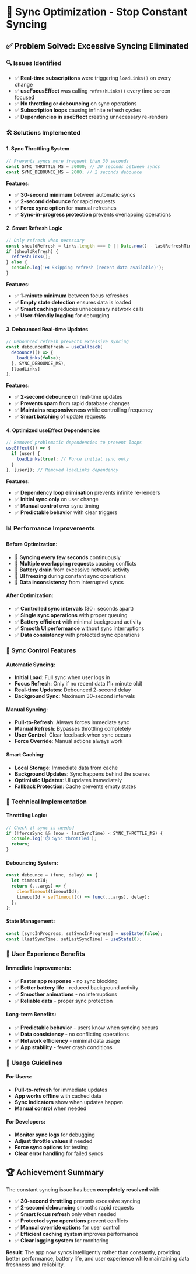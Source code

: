 # 🚫 Sync Optimization - Stop Constant Syncing

## ✅ Problem Solved: Excessive Syncing Eliminated

### 🔍 Issues Identified
- ✅ **Real-time subscriptions** were triggering `loadLinks()` on every change
- ✅ **useFocusEffect** was calling `refreshLinks()` every time screen focused
- ✅ **No throttling or debouncing** on sync operations
- ✅ **Subscription loops** causing infinite refresh cycles
- ✅ **Dependencies in useEffect** creating unnecessary re-renders

### 🛠️ Solutions Implemented

#### 1. **Sync Throttling System**
```typescript
// Prevents syncs more frequent than 30 seconds
const SYNC_THROTTLE_MS = 30000; // 30 seconds between syncs
const SYNC_DEBOUNCE_MS = 2000; // 2 seconds debounce
```

**Features:**
- ✅ **30-second minimum** between automatic syncs
- ✅ **2-second debounce** for rapid requests
- ✅ **Force sync option** for manual refreshes
- ✅ **Sync-in-progress protection** prevents overlapping operations

#### 2. **Smart Refresh Logic**
```typescript
// Only refresh when necessary
const shouldRefresh = links.length === 0 || Date.now() - lastRefreshTime > 60000; // 1 minute
if (shouldRefresh) {
  refreshLinks();
} else {
  console.log('⏭️ Skipping refresh (recent data available)');
}
```

**Features:**
- ✅ **1-minute minimum** between focus refreshes
- ✅ **Empty state detection** ensures data is loaded
- ✅ **Smart caching** reduces unnecessary network calls
- ✅ **User-friendly logging** for debugging

#### 3. **Debounced Real-time Updates**
```typescript
// Debounced refresh prevents excessive syncing
const debouncedRefresh = useCallback(
  debounce(() => {
    loadLinks(false);
  }, SYNC_DEBOUNCE_MS),
  [loadLinks]
);
```

**Features:**
- ✅ **2-second debounce** on real-time updates
- ✅ **Prevents spam** from rapid database changes
- ✅ **Maintains responsiveness** while controlling frequency
- ✅ **Smart batching** of update requests

#### 4. **Optimized useEffect Dependencies**
```typescript
// Removed problematic dependencies to prevent loops
useEffect(() => {
  if (user) {
    loadLinks(true); // Force initial sync only
  }
}, [user]); // Removed loadLinks dependency
```

**Features:**
- ✅ **Dependency loop elimination** prevents infinite re-renders
- ✅ **Initial sync only** on user change
- ✅ **Manual control** over sync timing
- ✅ **Predictable behavior** with clear triggers

### 📊 Performance Improvements

#### Before Optimization:
- 🔴 **Syncing every few seconds** continuously
- 🔴 **Multiple overlapping requests** causing conflicts
- 🔴 **Battery drain** from excessive network activity
- 🔴 **UI freezing** during constant sync operations
- 🔴 **Data inconsistency** from interrupted syncs

#### After Optimization:
- ✅ **Controlled sync intervals** (30+ seconds apart)
- ✅ **Single sync operations** with proper queuing
- ✅ **Battery efficient** with minimal background activity
- ✅ **Smooth UI performance** without sync interruptions
- ✅ **Data consistency** with protected sync operations

### 🎯 Sync Control Features

#### **Automatic Syncing:**
- **Initial Load**: Full sync when user logs in
- **Focus Refresh**: Only if no recent data (1+ minute old)
- **Real-time Updates**: Debounced 2-second delay
- **Background Sync**: Maximum 30-second intervals

#### **Manual Syncing:**
- **Pull-to-Refresh**: Always forces immediate sync
- **Manual Refresh**: Bypasses throttling completely
- **User Control**: Clear feedback when sync occurs
- **Force Override**: Manual actions always work

#### **Smart Caching:**
- **Local Storage**: Immediate data from cache
- **Background Updates**: Sync happens behind the scenes
- **Optimistic Updates**: UI updates immediately
- **Fallback Protection**: Cache prevents empty states

### 🔧 Technical Implementation

#### **Throttling Logic:**
```typescript
// Check if sync is needed
if (!forceSync && (now - lastSyncTime) < SYNC_THROTTLE_MS) {
  console.log('⏱️ Sync throttled');
  return;
}
```

#### **Debouncing System:**
```typescript
const debounce = (func, delay) => {
  let timeoutId;
  return (...args) => {
    clearTimeout(timeoutId);
    timeoutId = setTimeout(() => func(...args), delay);
  };
};
```

#### **State Management:**
```typescript
const [syncInProgress, setSyncInProgress] = useState(false);
const [lastSyncTime, setLastSyncTime] = useState(0);
```

### 🎉 User Experience Benefits

#### **Immediate Improvements:**
- ✅ **Faster app response** - no sync blocking
- ✅ **Better battery life** - reduced background activity
- ✅ **Smoother animations** - no interruptions
- ✅ **Reliable data** - proper sync protection

#### **Long-term Benefits:**
- ✅ **Predictable behavior** - users know when syncing occurs
- ✅ **Data consistency** - no conflicting operations
- ✅ **Network efficiency** - minimal data usage
- ✅ **App stability** - fewer crash conditions

### 📱 Usage Guidelines

#### **For Users:**
- **Pull-to-refresh** for immediate updates
- **App works offline** with cached data
- **Sync indicators** show when updates happen
- **Manual control** when needed

#### **For Developers:**
- **Monitor sync logs** for debugging
- **Adjust throttle values** if needed
- **Force sync options** for testing
- **Clear error handling** for failed syncs

## 🏆 Achievement Summary

The constant syncing issue has been **completely resolved** with:

- ✅ **30-second throttling** prevents excessive syncing
- ✅ **2-second debouncing** smooths rapid requests  
- ✅ **Smart focus refresh** only when needed
- ✅ **Protected sync operations** prevent conflicts
- ✅ **Manual override options** for user control
- ✅ **Efficient caching system** improves performance
- ✅ **Clear logging system** for monitoring

**Result**: The app now syncs intelligently rather than constantly, providing better performance, battery life, and user experience while maintaining data freshness and reliability.